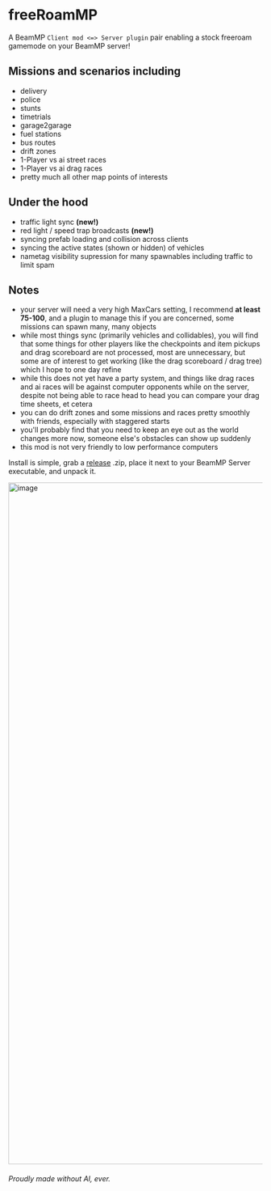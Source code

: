 # freeRoamMP
A BeamMP `Client mod <=> Server plugin` pair enabling a stock freeroam gamemode on your BeamMP server!

## Missions and scenarios including
- delivery
- police
- stunts
- timetrials
- garage2garage
- fuel stations
- bus routes
- drift zones
- 1-Player vs ai street races
- 1-Player vs ai drag races
- pretty much all other map points of interests

## Under the hood
- traffic light sync **(new!)**
- red light / speed trap broadcasts **(new!)**
- syncing prefab loading and collision across clients
- syncing the active states (shown or hidden) of vehicles
- nametag visibility supression for many spawnables including traffic to limit spam

## Notes
- your server will need a very high MaxCars setting, I recommend **at least 75-100**, and a plugin to manage this if you are concerned, some missions can spawn many, many objects
- while most things sync (primarily vehicles and collidables), you will find that some things for other players like the checkpoints and item pickups and drag scoreboard are not processed, most are unnecessary, but some are of interest to get working (like the drag scoreboard / drag tree) which I hope to one day refine
- while this does not yet have a party system, and things like drag races and ai races will be against computer opponents while on the server, despite not being able to race head to head you can compare your drag time sheets, et cetera
- you can do drift zones and some missions and races pretty smoothly with friends, especially with staggered starts
- you'll probably find that you need to keep an eye out as the world changes more now, someone else's obstacles can show up suddenly
- this mod is not very friendly to low performance computers

Install is simple, grab a [release](https://github.com/StanleyDudek/freeRoamMP/releases) .zip, place it next to your BeamMP Server executable, and unpack it.

<img width="2552" height="1348" alt="image" src="https://github.com/user-attachments/assets/93367c9c-e2bf-452a-bac5-c2467ac27a22" />

###### Proudly made without AI, ever.
